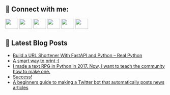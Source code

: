 ## 🔎 Connect with me:
[<img height="32" width="40" src="https://cdn.jsdelivr.net/npm/simple-icons@v5/icons/telegram.svg" />](https://t.me/bullbesh)
[<img height="32" width="40" src="https://cdn.jsdelivr.net/npm/simple-icons@v5/icons/vk.svg" />](https://vk.com/bullbesh)
[<img height="32" width="40" src="https://cdn.jsdelivr.net/npm/simple-icons@v5/icons/twitter.svg" />](https://twitter.com/bullbesh1)
[<img height="32" width="40" src="https://cdn.jsdelivr.net/npm/simple-icons@v5/icons/instagram.svg" />](https://www.instagram.com/bullbesh)
[<img height="32" width="40" src="https://cdn.jsdelivr.net/npm/simple-icons@v5/icons/reddit.svg" />](https://www.reddit.com/user/bullbesh)
[<img height="32" width="40" src="https://cdn.jsdelivr.net/npm/simple-icons@v5/icons/youtube.svg" />](https://www.youtube.com/channel/UCtfjRs6uzgq5mfm8S06WTcg)

## 📕 Latest Blog Posts
<!-- BLOG-POST-LIST:START -->
- [Build a URL Shortener With FastAPI and Python – Real Python](https://www.reddit.com/r/Python/comments/uvrssw/build_a_url_shortener_with_fastapi_and_python/)
- [A smart way to print :&rpar;](https://www.reddit.com/r/Python/comments/uvqz4t/a_smart_way_to_print/)
- [I made a text RPG in Python in 2017. Now, I want to teach the community how to make one.](https://www.reddit.com/r/Python/comments/uvofvt/i_made_a_text_rpg_in_python_in_2017_now_i_want_to/)
- [Success!](https://www.reddit.com/r/Python/comments/uvo9t0/success/)
- [A beginners guide to making a Twitter bot that automatically posts news articles](https://www.reddit.com/r/Python/comments/uvo1ln/a_beginners_guide_to_making_a_twitter_bot_that/)
<!-- BLOG-POST-LIST:END -->
